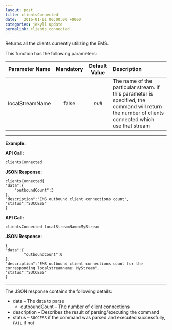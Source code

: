 ```yaml
---
layout: post
title: clientsConnected
date:   2016-01-01 00:00:00 +0000
categories: jekyll update
permalink: clients_connected
---
```


Returns all the clients currently utilizing the EMS.

This function has the following parameters:

| **Parameter Name** | **Mandatory** | **Default Value** | **Description**                          |
| :----------------: | :-----------: | :---------------: | :--------------------------------------- |
|  localStreamName   |     false     |      *null*       | The name of the particular stream. If this parameter is specified, the command will return the number of clients connected which use that stream |

------

**Example:**

**API Call:**

``` 
clientsConnected
```

**JSON Response:**

``` 
clientsConnected{
"data":{
    "outboundCount":3
},
"description":"EMS outbound client connections count",
"status":"SUCCESS"
}
```



**API Call:**

``` 
clientsConnected localStreamName=MyStream
```

**JSON Response:**

``` 
{
"data":{
		"outboundCount":0
},
"description":"EMS outbound client connections count for the corresponding localstreamname: MyStream",
"status":"SUCCESS"
}
```

------

The JSON response contains the following details:

- data – The data to parse
  - outboundCount – The number of client connections
- description – Describes the result of parsing/executing the command
- status – `SUCCESS` if the command was parsed and executed successfully, `FAIL` if not